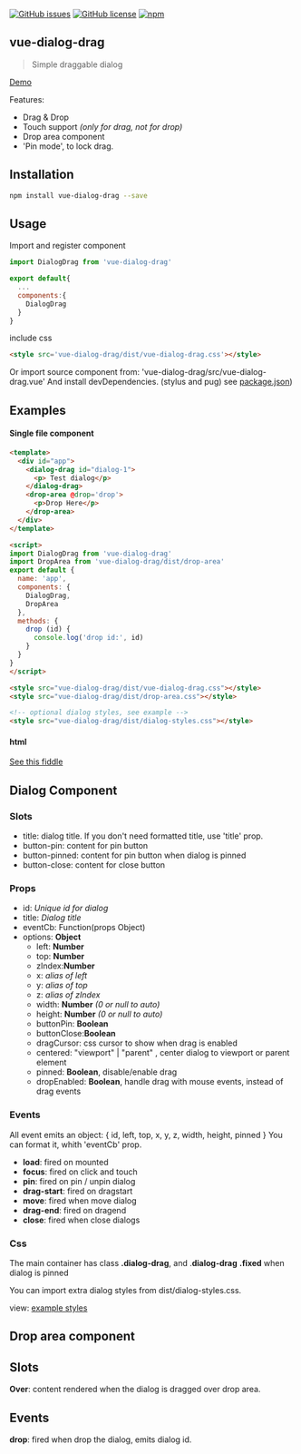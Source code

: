 
[![GitHub issues](https://img.shields.io/github/issues/emiliorizzo/vue-dialog-drag.svg)](https://github.com/emiliorizzo/vue-dialog-drag/issues) [![GitHub license](https://img.shields.io/badge/license-MIT-blue.svg)](https://raw.githubusercontent.com/emiliorizzo/vue-dialog-drag/master/LICENSE) [![npm](https://img.shields.io/npm/v/vue-dialog-drag.svg)](https://www.npmjs.com/package/vue-dialog-drag)

## vue-dialog-drag

> Simple draggable dialog

[Demo](https://emiliorizzo.github.io/vue-dialog-drag/)

Features:

- Drag & Drop
- Touch support *(only for drag, not for drop)*
- Drop area component 
- 'Pin mode', to lock drag.

## Installation

``` bash
npm install vue-dialog-drag --save

```
## Usage
 
Import and register component

``` javascript
import DialogDrag from 'vue-dialog-drag'

export default{
  ...
  components:{
    DialogDrag
  }
}
```

include css 
``` html
<style src='vue-dialog-drag/dist/vue-dialog-drag.css'></style>

```
Or import source component from: 'vue-dialog-drag/src/vue-dialog-drag.vue'
And install devDependencies. (stylus and pug) 
see [package.json](https://github.com/emiliorizzo/vue-dialog-drag/blob/master/package.json))

## Examples 

#### Single file component
```html
<template>
  <div id="app">
    <dialog-drag id="dialog-1">
      <p> Test dialog</p>
    </dialog-drag>
    <drop-area @drop='drop'>
      <p>Drop Here</p>
    </drop-area>
  </div>
</template>

<script>  
import DialogDrag from 'vue-dialog-drag'
import DropArea from 'vue-dialog-drag/dist/drop-area'
export default {
  name: 'app',
  components: {
    DialogDrag,
    DropArea
  },
  methods: {
    drop (id) {
      console.log('drop id:', id)
    }
  }
}
</script>

<style src="vue-dialog-drag/dist/vue-dialog-drag.css"></style>
<style src="vue-dialog-drag/dist/drop-area.css"></style>

<!-- optional dialog styles, see example -->
<style src="vue-dialog-drag/dist/dialog-styles.css"></style>

```
#### html
 
  [See this fiddle](https://jsfiddle.net/emii/g7hojq7m/)

## Dialog Component
### Slots

  - title: dialog title. If you don't need formatted title, use 'title' prop.  
  - button-pin: content for pin button
  - button-pinned: content for pin button when dialog is pinned
  - button-close: content for close button

### Props

  - id: *Unique id for dialog*
  - title: *Dialog title*
  - eventCb: Function(props Object) 
  - options: **Object**
    - left: **Number**
    - top: **Number**
    - zIndex:**Number**
    - x: *alias of left*
    - y: *alias of top*
    - z: *alias of zIndex*
    - width: **Number** *(0 or null to auto)*
    - height: **Number** *(0 or null to auto)*
    - buttonPin: **Boolean**
    - buttonClose:**Boolean**
    - dragCursor: css cursor to show when drag is enabled
    - centered: "viewport" | "parent" , center dialog to viewport or parent element
    - pinned: **Boolean**, disable/enable drag
    - dropEnabled: **Boolean**, handle drag with mouse events, instead of drag events 


### Events
  
  All event emits an object: { id, left, top, x, y, z, width, height, pinned }
  You can format it, whith 'eventCb' prop.

  -  **load**: fired on mounted
  -  **focus**: fired on click and touch 
  -  **pin**: fired on pin / unpin dialog 
  -  **drag-start**: fired on dragstart 
  - **move**: fired when move dialog 
  - **drag-end**: fired on dragend
  - **close**: fired when close dialogs
  
  

### Css
  
  The main container has class **.dialog-drag**, and .**dialog-drag** **.fixed** when dialog is pinned

  You can import extra dialog styles from dist/dialog-styles.css.

  view: [example styles](https://github.com/emiliorizzo/vue-dialog-drag/blob/master/src/dialog-styles.styl) 

## Drop area component

## Slots
  
  **Over**: content rendered when the dialog is dragged over drop area.

## Events
  
  **drop**: fired when drop the dialog, emits dialog id.

